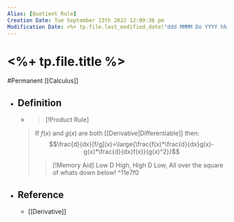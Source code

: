 ```yaml
---
Alias: [Quotient Rule]
Creation Date: Tue September 13th 2022 12:09:36 pm 
Modification Date: <%+ tp.file.last_modified_date("ddd MMMM Do YYYY hh:mm:ss a") %>
---
```

# <%+ tp.file.title %>
#Permanent [[Calculus]]

- ## Definition
  - > [!Product Rule]
  > If $f(x)$ and $g(x)$ are both [[Derivative|Differentiable]] then:
  > $$\frac{d}{dx}[f/g](x)=\large{\frac{f(x)*\frac{d}{dx}g(x)-g(x)*\frac{d}{dx}f(x)}{g(x)^2}}$$
  > 
  > > [!Memory Aid]
  > > Low D High, High D Low, All over the square of whats down below! ^11e7f0
- ## Reference
	- [[Derivative]]